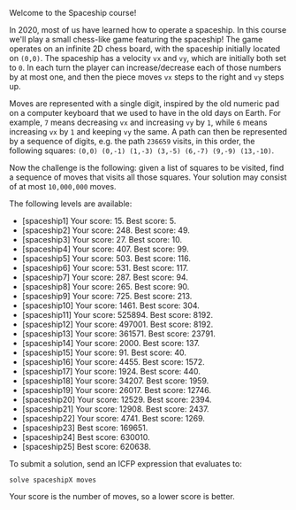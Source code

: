 Welcome to the Spaceship course!

In 2020, most of us have learned how to operate a spaceship. In this course we'll play a small chess-like game featuring the spaceship! The game operates on an infinite 2D chess board, with the spaceship initially located on `(0,0)`. The spaceship has a velocity `vx` and `vy`, which are initially both set to `0`. In each turn the player can increase/decrease each of those numbers by at most one, and then the piece moves `vx` steps to the right and `vy` steps up.

Moves are represented with a single digit, inspired by the old numeric pad on a computer keyboard that we used to have in the old days on Earth. For example, `7` means decreasing `vx` and increasing `vy` by `1`, while `6` means increasing `vx` by `1` and keeping `vy` the same. A path can then be represented by a sequence of digits, e.g. the path `236659` visits, in this order, the following squares: `(0,0) (0,-1) (1,-3) (3,-5) (6,-7) (9,-9) (13,-10)`.

Now the challenge is the following: given a list of squares to be visited, find a sequence of moves that visits all those squares. Your solution may consist of at most `10,000,000` moves.

The following levels are available:
* [spaceship1] Your score: 15. Best score: 5.
* [spaceship2] Your score: 248. Best score: 49.
* [spaceship3] Your score: 27. Best score: 10.
* [spaceship4] Your score: 407. Best score: 99.
* [spaceship5] Your score: 503. Best score: 116.
* [spaceship6] Your score: 531. Best score: 117.
* [spaceship7] Your score: 287. Best score: 94.
* [spaceship8] Your score: 265. Best score: 90.
* [spaceship9] Your score: 725. Best score: 213.
* [spaceship10] Your score: 1461. Best score: 304.
* [spaceship11] Your score: 525894. Best score: 8192.
* [spaceship12] Your score: 497001. Best score: 8192.
* [spaceship13] Your score: 361571. Best score: 23791.
* [spaceship14] Your score: 2000. Best score: 137.
* [spaceship15] Your score: 91. Best score: 40.
* [spaceship16] Your score: 4455. Best score: 1572.
* [spaceship17] Your score: 1924. Best score: 440.
* [spaceship18] Your score: 34207. Best score: 1959.
* [spaceship19] Your score: 26017. Best score: 12746.
* [spaceship20] Your score: 12529. Best score: 2394.
* [spaceship21] Your score: 12908. Best score: 2437.
* [spaceship22] Your score: 4741. Best score: 1269.
* [spaceship23] Best score: 169651.
* [spaceship24] Best score: 630010.
* [spaceship25] Best score: 620638.

To submit a solution, send an ICFP expression that evaluates to:

```
solve spaceshipX moves
```

Your score is the number of moves, so a lower score is better.

